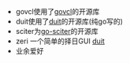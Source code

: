- govcl使用了[govcl](https://github.com/ying32/govcl)的开源库
- duit使用了[duit](https://github.com/mjl-/duit)的开源库(纯go写的)
- sciter为[go-sciter](https://github.com/sciter-sdk/go-sciter)的开源库
- zeri 一个简单的择日GUI [duit](https://github.com/mjl-/duit)
- 业余爱好


